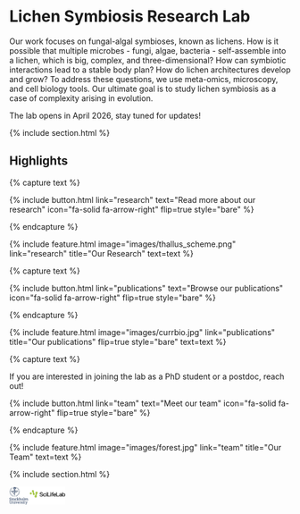 ---
---

# Lichen Symbiosis Research Lab

Our work focuses on fungal-algal symbioses, known as lichens. How is it possible that multiple microbes - fungi, algae, bacteria - self-assemble into a lichen, which is big, complex, and three-dimensional? How can symbiotic interactions lead to a stable body plan? How do lichen architectures develop and grow? To address these questions, we use meta-omics, microscopy, and cell biology tools. Our ultimate goal is to study lichen symbiosis as a case of complexity arising in evolution.

The lab opens in April 2026, stay tuned for updates!

{% include section.html %}

## Highlights

{% capture text %}



{%
  include button.html
  link="research"
  text="Read more about our research"
  icon="fa-solid fa-arrow-right"
  flip=true
  style="bare"
%}

{% endcapture %}

{%
  include feature.html
  image="images/thallus_scheme.png"
  link="research"
  title="Our Research"
  text=text
%}

{% capture text %}


{%
  include button.html
  link="publications"
  text="Browse our publications"
  icon="fa-solid fa-arrow-right"
  flip=true
  style="bare"
%}

{% endcapture %}

{%
  include feature.html
  image="images/currbio.jpg"
  link="publications"
  title="Our publications"
  flip=true
  style="bare"
  text=text
%}

{% capture text %}

If you are interested in joining the lab as a PhD student or a postdoc, reach out!

{%
  include button.html
  link="team"
  text="Meet our team"
  icon="fa-solid fa-arrow-right"
  flip=true
  style="bare"
%}

{% endcapture %}

{%
  include feature.html
  image="images/forest.jpg"
  link="team"
  title="Our Team"
  text=text
%}

{% include section.html %}


<img src="images/logos_both.jpg" alt="door" width="100"/> 

